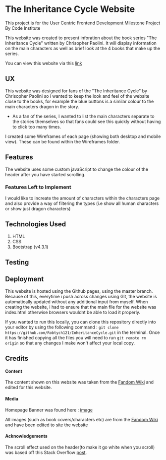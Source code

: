 # The Inheritance Cycle Website

This project is for the User Centric Frontend Development Milestone Project By Code Institute

This website was created to present inforation about the book series "The Inheritance Cycle" written by Chrisopher Paolini. It will display information on the main characters as well as brief look at the 4 books that make up the series.

You can view this website via this [link](https://robtych121.github.io/InheritanceCycle/)

## UX
This website was designed for fans of the "The Inheritance Cycle" by Chrisopher Paolini so i wanted to keep the look and feel of the website close to the books, for example the blue buttons is a similar colour to the main characters dragon in the story.

* As a fan of the series, I wanted to list the main characters separate to the stories themselves so that fans could see this quickly without having to click too many times.

I created some Wireframes of each page (showing both desktop and mobile view). These can be found within the Wireframes folder.

## Features
The website uses some custom javaScript to change the colour of the header after you have started scrolling. 
### Features Left to Implement
I would like to increate the amount of characters within the characters page and also provide a way of filtering the types (i.e show all human characters or show just dragon characters)

## Technologies Used
1. HTML
2. CSS
3. Bootstrap (v4.3.1)

## Testing


## Deployment
This website is hosted using the Github pages, using the master branch. Because of this, everytime i push across changes using Git, the website is automatically updated without any additional input from myself. When creating the website, i had to ensure that the main file for the website was index.html otherwise browsers wouldnt be able to load it properly.

If you wanted to run this locally, you can clone this repository directly into your editor by using the following command : `git clone https://github.com/Robtych121/InheritanceCycle.git` in the terminal. Once it has finished copying all the files you will need to run `git remote rm origin` so that any changes I make won't affect your local copy.

## Credits

#### Content
The content shown on this website was taken from the [Fandom Wiki](https://inheritance.fandom.com/wiki/) and edited for this website.

#### Media
Homepage Banner was found here : [image](https://wall.alphacoders.com/big.php?i=342383)

All images (such as book covers/characters etc) are from the [Fandom Wiki](https://inheritance.fandom.com/wiki/) and have been edited to site the website


#### Acknowledgements
The scroll effect used on the header(to make it go white when you scroll) was based off this Stack Overflow [post](https://stackoverflow.com/questions/23706003/changing-nav-bar-color-after-scrolling).